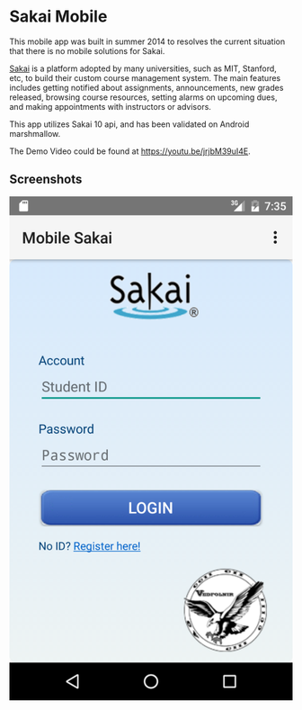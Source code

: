 # Sakai Mobile
This mobile app was built in summer 2014 to resolves the current situation that there is no mobile solutions for Sakai.

[Sakai](https://sakaiproject.org) is a platform adopted by many universities, such as MIT, Stanford, etc, to build their custom course management system. The main features includes getting notified about assignments, announcements, new grades released, browsing course resources, setting alarms on upcoming dues, and making appointments with instructors or advisors.

This app utilizes Sakai 10 api, and has been validated on Android marshmallow.

The Demo Video could be found at https://youtu.be/jrjbM39uI4E.

## Screenshots
![Login](/screenshots/login.png)
